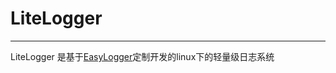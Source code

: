 # LiteLogger

---
LiteLogger 是基于[EasyLogger](https://github.com/armink/EasyLogger)定制开发的linux下的轻量级日志系统
